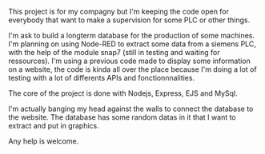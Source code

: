 This project is for my compagny but I'm keeping the code open for everybody that want to make a supervision for some PLC or other things.

I'm ask to build a longterm database for the production of some machines.
I'm planning on using Node-RED to extract some data from a siemens PLC, with the help of the module snap7 (still in testing and waiting for ressources).
I'm using a previous code made to display some information on a website, the code is kinda all over the place because I'm doing a lot of testing with a lot of differents APIs and fonctionnnalities.

The core of the project is done with Nodejs, Express, EJS and MySql.

I'm actually banging my head against the walls to connect the database to the website. The database has some random datas in it that I want to extract and put in graphics.

Any help is welcome.
